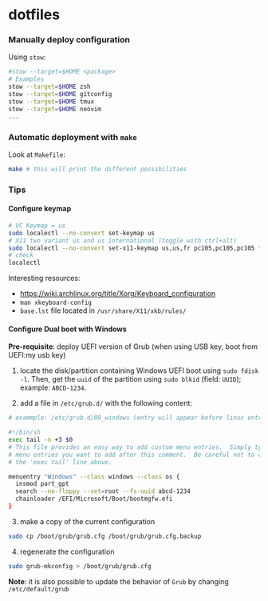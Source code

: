 # dotfiles

### Manually deploy configuration

Using `stow`:

~~~bash
#stow --target=$HOME <package>
# Examples
stow --target=$HOME zsh
stow --target=$HOME gitconfig
stow --target=$HOME tmux
stow --target=$HOME neovim
...
~~~

### Automatic deployment with `make`

Look at `Makefile`:

~~~bash
make # this will print the different possibilities
~~~

### Tips

#### Configure keymap

~~~bash
# VC Keymap = us
sudo localectl --no-convert set-keymap us
# X11 two variant us and us international (toggle with ctrl+alt)
sudo localectl --no-convert set-x11-keymap us,us,fr pc105,pc105,pc105 "",intl,"" grp:ctrl_shift_toggle
# check
localectl
~~~

Interesting resources:

- <https://wiki.archlinux.org/title/Xorg/Keyboard_configuration>
- `man xkeyboard-config`
- `base.lst` file located in `/usr/share/X11/xkb/rules/`

#### Configure Dual boot with Windows

__Pre-requisite__: deploy UEFI version of Grub (when using USB key, boot from UEFI:my usb key)

1. locate the disk/partition containing Windows UEFI boot using `sudo fdisk -l`. Then, get the `uuid` of the partition using `sudo blkid` (field: `UUID`); example: `ABCD-1234`.

2. add a file in `/etc/grub.d/` with the following content:

~~~bash
# exammple: /etc/grub.d/09_windows (entry will appear before linux entries defined in /etc/grub.d/10_linux)

#!/bin/sh
exec tail -n +3 $0
# This file provides an easy way to add custom menu entries.  Simply type the
# menu entries you want to add after this comment.  Be careful not to change
# the 'exec tail' line above.

menuentry "Windows" --class windows --class os {
  insmod part_gpt
  search --no-floppy --set=root --fs-uuid abcd-1234
  chainloader /EFI/Microsoft/Boot/bootmgfw.efi
}
~~~

3. make a copy of the current configuration

~~~bash
sudo cp /boot/grub/grub.cfg /boot/grub/grub.cfg.backup
~~~

4. regenerate the configuration

~~~bash
sudo grub-mkconfig > /boot/grub/grub.cfg
~~~

__Note__: it is also possible to update the behavior of `Grub` by changing `/etc/default/grub`
